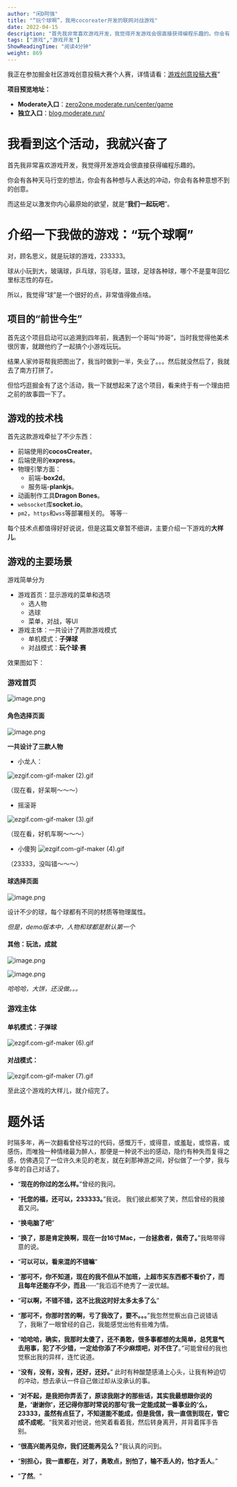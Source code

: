 ```yaml
---
author: "闲D阿强"
title: "“玩个球啊”，我用cocoreater开发的联网对战游戏"
date: 2022-04-15
description: "首先我非常喜欢游戏开发，我觉得开发游戏会很直接获得编程乐趣的。你会有各种天马行空的想法，你会有各种想与人表达的冲动，你会有各种意想不到的创意。而这些足以激发你内心最原始的欲望，就是“我们一起玩吧“"
tags: ["游戏","游戏开发"]
ShowReadingTime: "阅读4分钟"
weight: 869
---
```

我正在参加掘金社区游戏创意投稿大赛个人赛，详情请看：[游戏创意投稿大赛](https://juejin.cn/post/7077529509724946445 "https://juejin.cn/post/7077529509724946445")”

**项目预览地址：**

*   **Moderate入口**：[zero2one.moderate.run/center/game](https://link.juejin.cn?target=https%3A%2F%2Fzero2one.moderate.run%2Fcenter%2Fgame "https://zero2one.moderate.run/center/game")
*   **独立入口**：[blog.moderate.run/](https://link.juejin.cn?target=https%3A%2F%2Fblog.moderate.run%2F "https://blog.moderate.run/")

我看到这个活动，我就兴奋了
=============

首先我非常喜欢游戏开发，我觉得开发游戏会很直接获得编程乐趣的。

你会有各种天马行空的想法，你会有各种想与人表达的冲动，你会有各种意想不到的创意。

而这些足以激发你内心最原始的欲望，就是“**我们一起玩吧**”。

介绍一下我做的游戏：“玩个球啊”
================

对，顾名思义，就是玩球的游戏，233333。

球从小玩到大，玻璃球，乒乓球，羽毛球，篮球，足球各种球，哪个不是童年回忆里标志性的存在。

所以，我觉得“球”是一个很好的点，非常值得做点啥。

项目的“前世今生”
---------

首先这个项目启动可以追溯到四年前，我遇到一个哥叫“帅哥”，当时我觉得他美术很厉害，就跟他约了一起搞个小游戏玩玩。

结果人家帅哥帮我把图出了，我当时做到一半，失业了。。。然后就没然后了，我就去了南方打拼了。

但恰巧逛掘金有了这个活动，我一下就想起来了这个项目，看来终于有一个理由把之前的故事圆一下了。

游戏的技术栈
------

首先这款游戏牵扯了不少东西：

*   前端使用的**cocosCreater**。
*   后端使用的**express**。
*   物理引擎方面：
    *   前端-**box2d**。
    *   服务端-**plankjs**。
*   动画制作工具**Dragon Bones**。
*   `websocket`库**socket.io**。
*   `pm2`，`https`和`wss`等部署相关的。 等等···

每个技术点都值得好好说说，但是这篇文章暂不细讲，主要介绍一下游戏的**大样儿**。

游戏的主要场景
-------

游戏简单分为

*   游戏首页：显示游戏的菜单和选项
    *   选人物
    *   选球
    *   菜单，对战，等UI
*   游戏主体：一共设计了两款游戏模式
    *   单机模式：**子弹球**
    *   对战模式：**玩个球·赛**

效果图如下：

### 游戏首页

![image.png](https://p9-juejin.byteimg.com/tos-cn-i-k3u1fbpfcp/8b9b7153ddc34689b4689de4edddf922~tplv-k3u1fbpfcp-zoom-in-crop-mark:1512:0:0:0.awebp?)

#### 角色选择页面

![image.png](https://p9-juejin.byteimg.com/tos-cn-i-k3u1fbpfcp/380f81acbdb049d6b12c9a16623b4c89~tplv-k3u1fbpfcp-zoom-in-crop-mark:1512:0:0:0.awebp?)

**一共设计了三款人物**

*   小龙人：

![ezgif.com-gif-maker (2).gif](https://p3-juejin.byteimg.com/tos-cn-i-k3u1fbpfcp/6e7de3e797ff45058ace7be49beb4115~tplv-k3u1fbpfcp-zoom-in-crop-mark:1512:0:0:0.awebp?)

（现在看，好呆啊～～～）

*   摇滚哥

![ezgif.com-gif-maker (3).gif](https://p1-juejin.byteimg.com/tos-cn-i-k3u1fbpfcp/6209b8018a88430ca9d13ca960057ed7~tplv-k3u1fbpfcp-zoom-in-crop-mark:1512:0:0:0.awebp?)

（现在看，好机车啊～～～）

*   小傻狗 ![ezgif.com-gif-maker (4).gif](https://p1-juejin.byteimg.com/tos-cn-i-k3u1fbpfcp/e138d7aa878749719bb9b62b889b4ebc~tplv-k3u1fbpfcp-zoom-in-crop-mark:1512:0:0:0.awebp?)

（23333，没叫错～～～）

#### 球选择页面

![image.png](https://p9-juejin.byteimg.com/tos-cn-i-k3u1fbpfcp/dd17c4b22c404e10bed97c1d9e55de09~tplv-k3u1fbpfcp-zoom-in-crop-mark:1512:0:0:0.awebp?)

设计不少的球，每个球都有不同的材质等物理属性。

_但是，demo版本中，人物和球都是默认第一个_

#### 其他：玩法，成就

![image.png](https://p3-juejin.byteimg.com/tos-cn-i-k3u1fbpfcp/6451b526f3364221934755ba6ea8a7a2~tplv-k3u1fbpfcp-zoom-in-crop-mark:1512:0:0:0.awebp?)

![image.png](https://p6-juejin.byteimg.com/tos-cn-i-k3u1fbpfcp/396b887a76d7427393bedd42fb9843bc~tplv-k3u1fbpfcp-zoom-in-crop-mark:1512:0:0:0.awebp?)

_哈哈哈，大饼，还没做。。。_

### 游戏主体

#### 单机模式：子弹球

![ezgif.com-gif-maker (6).gif](https://p3-juejin.byteimg.com/tos-cn-i-k3u1fbpfcp/5efccd86074d4f899f7ef7e2b59ecbbb~tplv-k3u1fbpfcp-zoom-in-crop-mark:1512:0:0:0.awebp?)

#### 对战模式：

![ezgif.com-gif-maker (7).gif](https://p1-juejin.byteimg.com/tos-cn-i-k3u1fbpfcp/95b5e2d0cd3442ff98a89917407e1118~tplv-k3u1fbpfcp-zoom-in-crop-mark:1512:0:0:0.awebp?)

至此这个游戏的大样儿，就介绍完了。

题外话
===

时隔多年，再一次翻看曾经写过的代码，感慨万千，或得意，或羞耻，或惊喜，或感伤，而唯独一种情绪最为醉人，那便是一种说不出的感动，隐约有种失而复得之感，仿佛遇见了一位许久未见的老友，就在刹那神游之间，好似做了一个梦，我与多年的自己对话了。

*   “**现在的你过的怎么样。**”曾经的我问。
    
*   “**托您的福，还可以，233333。**”我说。 我们彼此都笑了笑，然后曾经的我接着又问。
    
*   “**换电脑了吧**”
    
*   “**换了，那是肯定换啊，现在一台16寸Mac，一台拯救者，佩奇了。**”我略带得意的说。
    
*   “**可以可以，看来混的不错嘛**”
    
*   “**那可不，你不知道，现在的我不但从不加班，上超市买东西都不看价了，而且每年还能存不少，而且·····**”我滔滔不绝秀了一波优越。
    
*   “**可以啊，不错不错，这不比我这时好太多太多了么**”
    
*   “**那可不，你那时苦的啊，亏了我改了，要不。。。**”我忽然觉察出自己说错话了，我瞅了一眼曾经的自己，我能感觉出他有些难为情。
    
*   “**哈哈哈，确实，我那时太傻了，还不勇敢，很多事都想的太简单，总凭意气去用事，犯了不少错，一定给你添了不少麻烦吧，对不住了**。”可能曾经的我也觉察出我的异样，连忙说道。
    
*   “**没有，没有，没有，还好，还好。**” 此时有种酸楚感涌上心头，让我有种迫切的冲动，想去承认一件自己做过却从没承认的事。
    
*   ”**对不起，是我把你弄丢了，原谅我刚才的那些话，其实我最想跟你说的是，‘谢谢你’，还记得你那时常说的那句‘我一定能成就一番事业的‘么，23333，虽然有点狂了，不知道能不能成，但是我信，我一直信到现在，管它成不成呢**。“我笑着对他说，他笑着看着我，然后转身离开，并背着挥手告别。
    
*   “**很高兴能再见你，我们还能再见么？**”我认真的问到。
    
*   “**别担心，我一直都在，对了，勇敢点，别怕了，输不丢人的，怕才丢人**。”
    
*   ”**了然**。“